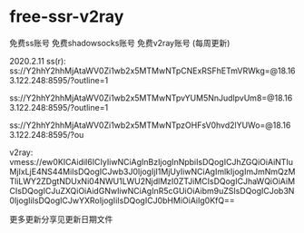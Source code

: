 # free-ssr-v2ray
免费ss账号 免费shadowsocks账号 免费v2ray账号 (每周更新)


2020.2.11
ss(r):
ss://Y2hhY2hhMjAtaWV0Zi1wb2x5MTMwNTpCNExRSFhETmVRWkg=@18.163.122.248:8595/?outline=1

ss://Y2hhY2hhMjAtaWV0Zi1wb2x5MTMwNTpvYUM5NnJudlpvUm8=@18.163.122.248:8595/?outline=1

ss://Y2hhY2hhMjAtaWV0Zi1wb2x5MTMwNTpzOHFsV0hvd2lYUWo=@18.163.122.248:8595/?ou


v2ray:
vmess://ew0KICAidiI6ICIyIiwNCiAgInBzIjogInNpbiIsDQogICJhZGQiOiAiNTIuMjIxLjE4NS44MiIsDQogICJwb3J0IjogIjI1MjUyIiwNCiAgImlkIjogImJmNmQzMTliLWY2ZDgtNDUxNi04NWU1LWU2NjdlMzI0ZTJiMCIsDQogICJhaWQiOiAiMCIsDQogICJuZXQiOiAidGNwIiwNCiAgInR5cGUiOiAibm9uZSIsDQogICJob3N0IjogIiIsDQogICJwYXRoIjogIiIsDQogICJ0bHMiOiAiIg0KfQ==

更多更新分享见更新日期文件
